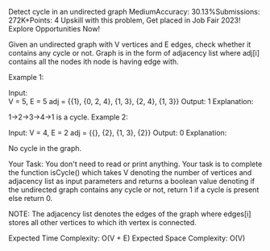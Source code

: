 Detect cycle in an undirected graph
MediumAccuracy: 30.13%Submissions: 272K+Points: 4
Upskill with this problem, Get placed in Job Fair 2023! Explore Opportunities Now! 

Given an undirected graph with V vertices and E edges, check whether it contains any cycle or not. Graph is in the form of adjacency list where adj[i] contains all the nodes ith node is having edge with.

Example 1:

Input:  
V = 5, E = 5
adj = {{1}, {0, 2, 4}, {1, 3}, {2, 4}, {1, 3}} 
Output: 1
Explanation: 

1->2->3->4->1 is a cycle.
Example 2:

Input: 
V = 4, E = 2
adj = {{}, {2}, {1, 3}, {2}}
Output: 0
Explanation: 

No cycle in the graph.
 

Your Task:
You don't need to read or print anything. Your task is to complete the function isCycle() which takes V denoting the number of vertices and adjacency list as input parameters and returns a boolean value denoting if the undirected graph contains any cycle or not, return 1 if a cycle is present else return 0.

NOTE: The adjacency list denotes the edges of the graph where edges[i] stores all other vertices to which ith vertex is connected.

 

Expected Time Complexity: O(V + E)
Expected Space Complexity: O(V)

